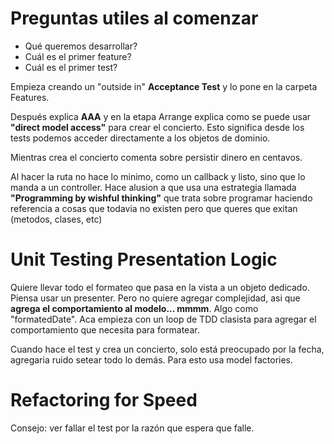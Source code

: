 # Preguntas utiles al comenzar

- Qué queremos desarrollar?
- Cuál es el primer feature?
- Cuál es el primer test?

Empieza creando un "outside in" __Acceptance Test__ y lo pone en la carpeta Features.

Después explica __AAA__ y en la etapa Arrange explica como se puede usar
__"direct model access"__ para crear el concierto. Esto significa desde los tests
podemos acceder directamente a los objetos de dominio.

Mientras crea el concierto comenta sobre persistir dinero en centavos.

Al hacer la ruta no hace lo minimo, como un callback y listo, sino que lo manda a 
un controller. Hace alusion a que usa una estrategia llamada 
__"Programming by wishful thinking"__ que trata sobre programar haciendo referencia
a cosas que todavia no existen pero que queres que exitan (metodos, clases, etc)

# Unit Testing Presentation Logic
Quiere llevar todo el formateo que pasa en la vista a un objeto dedicado.
Piensa usar un presenter. Pero no quiere agregar complejidad, asi que **agrega el comportamiento
al modelo... mmmm**. Algo como "formatedDate".
Aca empieza con un loop de TDD clasista para agregar el comportamiento que necesita para
formatear.

Cuando hace el test y crea un concierto, solo está preocupado por la fecha,
agregaria ruido setear todo lo demás. Para esto usa model factories.

# Refactoring for Speed
Consejo: ver fallar el test por la razón que espera que falle.

